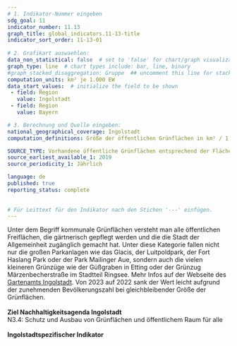 ```yaml
---
# 1. Indikator-Nummer eingeben 
sdg_goal: 11 
indicator_number: 11.13
graph_title: global_indicators.11-13-title
indicator_sort_order: 11-13-01
 
# 2. Grafikart auswaehlen: 
data_non_statistical: false  # set to 'false' for chart/graph visualization 
graph_type: line  # chart types include: bar, line, binary 
#graph_stacked_disaggregation: Gruppe  ## uncomment this line for stacked bars. eplace 'Geschlecht' with the field of aggregation. 
computation_units: km² je 1.000 EW 
data_start_values:  # initialize the field to be shown  
 - field: Region 
   value: Ingolstadt 
 - field: Region 
   value: Bayern 

# 3. Berechnung und Quelle eingeben: 
national_geographical_coverage: Ingolstadt 
computation_definitions: Größe der öffentlichen Grünflächen in km² / 1.000 EW ohne Straßenbegleitgrün und Grünflächen der öffentlichen Einrichtungen wie Schulen oder Kindergärten

SOURCE_TYPE: Vorhandene öffentliche Grünflächen entsprechend der Flächenstatistik des Gartenamtes Ingolstadt  # data source  
source_earliest_available_1: 2019
source_periodicity_1: Jährlich

language: de   
published: true 
reporting_status: complete
 
 
# Für Leittext für den Indikator nach den Stichen '---' einfügen. 
---
```

Unter dem Begriff kommunale Grünflächen versteht man alle öffentlichen Freiflächen, die gärtnerisch gepflegt werden und die die Stadt der Allgemeinheit zugänglich gemacht hat. Unter diese Kategorie fallen nicht nur die großen Parkanlagen wie das Glacis, der Luitpoldpark, der Fort Haslang Park oder der Park Mailinger Aue, sondern auch die vielen kleineren Grünzüge wie der Güßgraben in Etting oder der Grünzug Märzenbecherstraße im Stadtteil Ringsee. Mehr Infos auf der Webseite des <a href="https://www.ingolstadt.de/Rathaus/Stadtgarten/Gr%C3%BCnplanung-Pflege/">Gartenamts Ingolstadt</a>. Von 2023 auf 2022 sank der Wert leicht aufgrund der zunehmenden Bevölkerungszahl bei gleichbleibender Größe der Grünflächen.<br>
<br>
<b>Ziel Nachhaltigkeitsagenda Ingolstadt</b><br>
N3.4: Schutz und Ausbau von Grünflächen und öffentlichem Raum für alle<br>
<br>
<b>Ingolstadtspezifischer Indikator</b>
